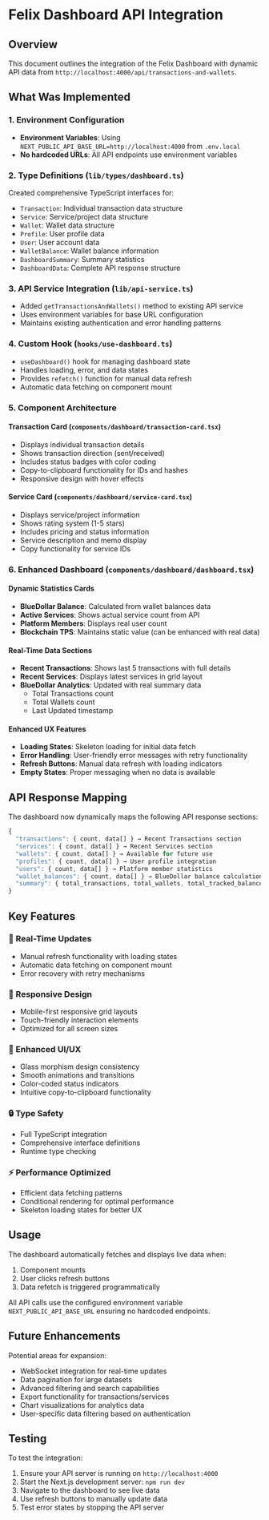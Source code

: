 # Felix Dashboard API Integration

## Overview
This document outlines the integration of the Felix Dashboard with dynamic API data from `http://localhost:4000/api/transactions-and-wallets`.

## What Was Implemented

### 1. Environment Configuration
- **Environment Variables**: Using `NEXT_PUBLIC_API_BASE_URL=http://localhost:4000` from `.env.local`
- **No hardcoded URLs**: All API endpoints use environment variables

### 2. Type Definitions (`lib/types/dashboard.ts`)
Created comprehensive TypeScript interfaces for:
- `Transaction`: Individual transaction data structure
- `Service`: Service/project data structure  
- `Wallet`: Wallet data structure
- `Profile`: User profile data
- `User`: User account data
- `WalletBalance`: Wallet balance information
- `DashboardSummary`: Summary statistics
- `DashboardData`: Complete API response structure

### 3. API Service Integration (`lib/api-service.ts`)
- Added `getTransactionsAndWallets()` method to existing API service
- Uses environment variables for base URL configuration
- Maintains existing authentication and error handling patterns

### 4. Custom Hook (`hooks/use-dashboard.ts`)
- `useDashboard()` hook for managing dashboard state
- Handles loading, error, and data states
- Provides `refetch()` function for manual data refresh
- Automatic data fetching on component mount

### 5. Component Architecture

#### Transaction Card (`components/dashboard/transaction-card.tsx`)
- Displays individual transaction details
- Shows transaction direction (sent/received)
- Includes status badges with color coding
- Copy-to-clipboard functionality for IDs and hashes
- Responsive design with hover effects

#### Service Card (`components/dashboard/service-card.tsx`)
- Displays service/project information
- Shows rating system (1-5 stars)
- Includes pricing and status information
- Service description and memo display
- Copy functionality for service IDs

### 6. Enhanced Dashboard (`components/dashboard/dashboard.tsx`)

#### Dynamic Statistics Cards
- **BlueDollar Balance**: Calculated from wallet balances data
- **Active Services**: Shows actual service count from API
- **Platform Members**: Displays real user count  
- **Blockchain TPS**: Maintains static value (can be enhanced with real data)

#### Real-Time Data Sections
- **Recent Transactions**: Shows last 5 transactions with full details
- **Recent Services**: Displays latest services in grid layout
- **BlueDollar Analytics**: Updated with real summary data
  - Total Transactions count
  - Total Wallets count  
  - Last Updated timestamp

#### Enhanced UX Features
- **Loading States**: Skeleton loading for initial data fetch
- **Error Handling**: User-friendly error messages with retry functionality
- **Refresh Buttons**: Manual data refresh with loading indicators
- **Empty States**: Proper messaging when no data is available

## API Response Mapping

The dashboard now dynamically maps the following API response sections:

```typescript
{
  "transactions": { count, data[] } → Recent Transactions section
  "services": { count, data[] } → Recent Services section  
  "wallets": { count, data[] } → Available for future use
  "profiles": { count, data[] } → User profile integration
  "users": { count, data[] } → Platform member statistics
  "wallet_balances": { count, data[] } → BlueDollar balance calculation
  "summary": { total_transactions, total_wallets, total_tracked_balances, last_updated } → Analytics cards
}
```

## Key Features

### 🔄 Real-Time Updates
- Manual refresh functionality with loading states
- Automatic data fetching on component mount
- Error recovery with retry mechanisms

### 📱 Responsive Design
- Mobile-first responsive grid layouts
- Touch-friendly interaction elements
- Optimized for all screen sizes

### 🎨 Enhanced UI/UX
- Glass morphism design consistency
- Smooth animations and transitions
- Color-coded status indicators
- Intuitive copy-to-clipboard functionality

### 🔒 Type Safety
- Full TypeScript integration
- Comprehensive interface definitions
- Runtime type checking

### ⚡ Performance Optimized
- Efficient data fetching patterns
- Conditional rendering for optimal performance
- Skeleton loading states for better UX

## Usage

The dashboard automatically fetches and displays live data when:
1. Component mounts
2. User clicks refresh buttons
3. Data refetch is triggered programmatically

All API calls use the configured environment variable `NEXT_PUBLIC_API_BASE_URL` ensuring no hardcoded endpoints.

## Future Enhancements

Potential areas for expansion:
- WebSocket integration for real-time updates
- Data pagination for large datasets
- Advanced filtering and search capabilities
- Export functionality for transactions/services
- Chart visualizations for analytics data
- User-specific data filtering based on authentication

## Testing

To test the integration:
1. Ensure your API server is running on `http://localhost:4000`
2. Start the Next.js development server: `npm run dev`
3. Navigate to the dashboard to see live data
4. Use refresh buttons to manually update data
5. Test error states by stopping the API server
